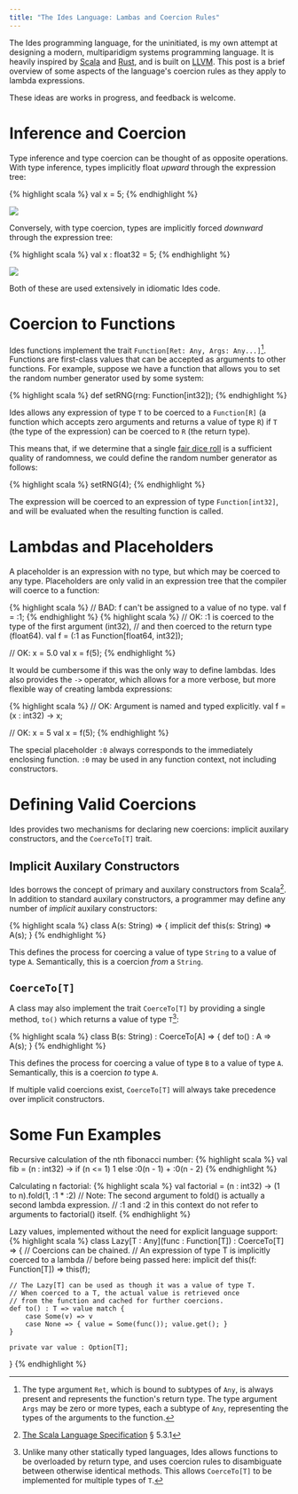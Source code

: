 ```yaml
---
title: "The Ides Language: Lambas and Coercion Rules"
---
```


The Ides programming language, for the uninitiated, is my own attempt at designing a modern, multiparidigm systems programming language. It is heavily inspired by [Scala](http://www.scala-lang.org/) and [Rust](http://www.rust-lang.org/), and is built on [LLVM](http://llvm.org/). This post is a brief overview of some aspects of the language's coercion rules as they apply to lambda expressions.

These ideas are works in progress, and feedback is welcome.


Inference and Coercion
======================

Type inference and type coercion can be thought of as opposite operations. With type inference, types implicitly float *upward* through the expression tree:

{% highlight scala %}
val x = 5;
{% endhighlight %}

<img src="{{ site.url }}/dot/2014-01-16-inference1.dot.png" />

Conversely, with type coercion, types are implicitly forced *downward* through the expression tree:

{% highlight scala %}
val x : float32 = 5;
{% endhighlight %}

<img src="{{ site.url }}/dot/2014-01-16-inference2.dot.png" />

Both of these are used extensively in idiomatic Ides code.

Coercion to Functions
=====================

Ides functions implement the trait `Function[Ret: Any, Args: Any...]`[^1]. Functions are first-class values that can be accepted as arguments to other functions. For example, suppose we have a function that allows you to set the random number generator used by some system:

{% highlight scala %}
def setRNG(rng: Function[int32]);
{% endhighlight %}

Ides allows any expression of type `T` to be coerced to a `Function[R]` (a function which accepts zero arguments and returns a value of type `R`) if `T` (the type of the expression) can be coerced to `R` (the return type).

This means that, if we determine that a single [fair dice roll](http://xkcd.com/221/) is a sufficient quality of randomness, we could define the random number generator as follows:

{% highlight scala %}
setRNG(4);
{% endhighlight %}

The expression will be coerced to an expression of type `Function[int32]`, and will be evaluated when the resulting function is called.

Lambdas and Placeholders
========================

A placeholder is an expression with no type, but which may be coerced to any type. Placeholders are only valid in an expression tree that the compiler will coerce to a function:

{% highlight scala %}
// BAD: f can't be assigned to a value of no type.
val f = :1;
{% endhighlight %}
{% highlight scala %}
// OK: :1 is coerced to the type of the first argument (int32),
//     and then coerced to the return type (float64).
val f = (:1 as Function[float64, int32]);

// OK: x = 5.0
val x = f(5);
{% endhighlight %}

It would be cumbersome if this was the only way to define lambdas. Ides also provides the `->` operator, which allows for a more verbose, but more flexible way of creating lambda expressions:

{% highlight scala %}
// OK: Argument is named and typed explicitly.
val f = (x : int32) -> x;

// OK: x = 5
val x = f(5);
{% endhighlight %}

The special placeholder `:0` always corresponds to the immediately enclosing function. `:0` may be used in any function context, not including constructors.

Defining Valid Coercions
========================

Ides provides two mechanisms for declaring new coercions: implicit auxilary constructors, and the `CoerceTo[T]` trait.

Implicit Auxilary Constructors
------------------------------

Ides borrows the concept of primary and auxilary constructors from Scala[^2]. In addition to standard auxilary constructors, a programmer may define any number of *implicit* auxilary constructors:

{% highlight scala %}
class A(s: String) => {
    implicit def this(s: String) => A(s);
}
{% endhighlight %}

This defines the process for coercing a value of type `String` to a value of type `A`. Semantically, this is a coercion *from* a `String`.

`CoerceTo[T]`
-------------

A class may also implement the trait `CoerceTo[T]` by providing a single method, `to()` which returns a value of type `T`[^3]:

{% highlight scala %}
class B(s: String) : CoerceTo[A] => {
    def to() : A => A(s);
}
{% endhighlight %}

This defines the process for coercing a value of type `B` to a value of type `A`. Semantically, this is a coercion *to* type `A`.

If multiple valid coercions exist, `CoerceTo[T]` will always take precedence over implicit constructors.

Some Fun Examples
=================

Recursive calculation of the nth fibonacci number:
{% highlight scala %}
val fib = (n : int32) -> if (n <= 1) 1 else :0(n - 1) + :0(n - 2)
{% endhighlight %}

Calculating n factorial:
{% highlight scala %}
val factorial = (n : int32) -> (1 to n).fold(1, :1 * :2)
// Note: The second argument to fold() is actually a second lambda expression.
// :1 and :2 in this context do not refer to arguments to factorial() itself.
{% endhighlight %}

Lazy values, implemented without the need for explicit language support:
{% highlight scala %}
class Lazy[T : Any](func : Function[T]) : CoerceTo[T] => {
    // Coercions can be chained.
    // An expression of type T is implicitly coerced to a lambda
    // before being passed here:
    implicit def this(f: Function[T]) => this(f);

    // The Lazy[T] can be used as though it was a value of type T.
    // When coerced to a T, the actual value is retrieved once 
    // from the function and cached for further coercions.
    def to() : T => value match {
        case Some(v) => v
        case None => { value = Some(func()); value.get(); }
    }

    private var value : Option[T];
}
{% endhighlight %}

[^1]: The type argument `Ret`, which is bound to subtypes of `Any`, is always present and represents the function's return type. The type argument `Args` may be zero or more types, each a subtype of `Any`, representing the types of the arguments to the function.

[^2]: [The Scala Language Specification](http://www.scala-lang.org/docu/files/ScalaReference.pdf) &sect; 5.3.1

[^3]: Unlike many other statically typed languages, Ides allows functions to be overloaded by return type, and uses coercion rules to disambiguate between otherwise identical methods. This allows `CoerceTo[T]` to be implemented for multiple types of `T`.
